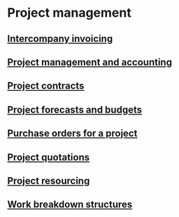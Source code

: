 # Project management
## [Intercompany invoicing](project-management-accounting\intercompany-invoicing.md)
## [Project management and accounting](project-management-accounting\overview-project-management-accounting.md)
## [Project contracts](project-management-accounting\project-contracts.md)
## [Project forecasts and budgets](project-management-accounting\project-forecasts-budgets.md)
## [Purchase orders for a project](project-management-accounting\project-purchase-orders.md)
## [Project quotations](project-management-accounting\project-quotations.md)
## [Project resourcing](project-management-accounting\project-resourcing.md)
## [Work breakdown structures](project-management-accounting\work-breakdown-structures.md)
